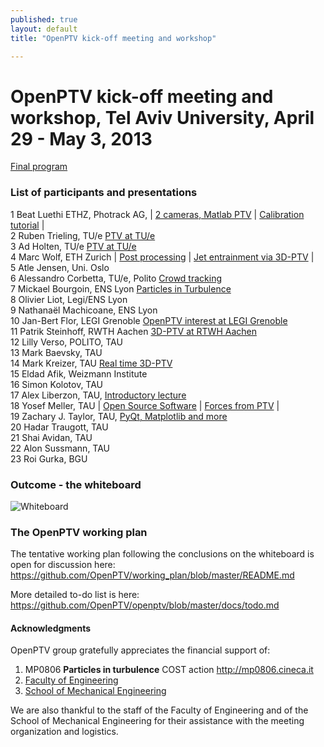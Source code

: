 ```yaml
---
published: true
layout: default
title: "OpenPTV kick-off meeting and workshop"

---
```


# OpenPTV kick-off meeting and workshop, Tel Aviv University, April 29 - May 3, 2013


[Final program](https://docs.google.com/spreadsheet/pub?key=0Ao8pBs4OPhMOdHdBbGsycnZKS3VvZTFZb1I1UzZQSkE&single=true&gid=0&output=html)

### List of participants and presentations

1	Beat Luethi	ETHZ, Photrack AG, | [2 cameras, Matlab PTV](http://snack.to/bt3wke2f) |  [Calibration tutorial](http://snack.to/bdkaxfs9) |   
2	Ruben Trieling, TU/e [PTV at TU/e](http://snack.to/btjehaqi)  
3	Ad Holten, TU/e  [PTV at TU/e](http://snack.to/btjehaqi)  
4	Marc Wolf, ETH Zurich | [Post processing](http://snack.to/bdp01lam) | [Jet entrainment via 3D-PTV](http://snack.to/bdcsz8lj) |   
5	Atle Jensen,	Uni. Oslo    
6	Alessandro Corbetta, TU/e, Polito [Crowd tracking](http://snack.to/btul75fn)  
7	Mickael Bourgoin, ENS Lyon [Particles in Turbulence](http://snack.to/bd15rmic)   
8	Olivier Liot, Legi/ENS Lyon  
9	Nathanaël Machicoane, ENS Lyon    
10	Jan-Bert Flor, LEGI Grenoble [OpenPTV interest at LEGI Grenoble](http://snack.to/bt3eo35k)   
11	Patrik Steinhoff, RWTH Aachen  [3D-PTV at RTWH Aachen](http://snack.to/bdnqts03)  
12	Lilly Verso, POLITO, TAU  
13	Mark Baevsky, TAU  
14	Mark Kreizer, TAU  [Real time 3D-PTV](http://snack.to/bdxu3bry)  
15	Eldad Afik, Weizmann Institute  
16	Simon Kolotov, TAU  
17	Alex Liberzon, TAU, [Introductory lecture](http://snack.to/btunfdz6)  
18	Yosef Meller, TAU | [Open Source Software](http://snack.to/btnqts03) | [Forces from PTV](http://snack.to/bdhfdi8p) |   
19	Zachary J. Taylor, TAU, [PyQt, Matplotlib and more](http://www.zacharyjtaylor.com/2013/04/minimal-pyqt-demo-with-matplotlib.html)    
20	Hadar Traugott, TAU  
21	Shai Avidan, TAU  
22	Alon Sussmann, TAU  
23	Roi Gurka, BGU  


### Outcome - the whiteboard

![Whiteboard](https://lh3.googleusercontent.com/-lo8asJ5n6a4/UYQC81Qvx9I/AAAAAAAAPn4/5RcVIoVavV4/w884-h397/IMG_5901.jpg)

### The OpenPTV working plan

The tentative working plan following the conclusions on the whiteboard is open for discussion here: <https://github.com/OpenPTV/working_plan/blob/master/README.md> 

More detailed to-do list is here: <https://github.com/OpenPTV/openptv/blob/master/docs/todo.md>


#### Acknowledgments
OpenPTV group gratefully appreciates the financial support of:  
1. MP0806 **Particles in turbulence** COST action <http://mp0806.cineca.it>  
2. [Faculty of Engineering](http://www.eng.tau.ac.il/index.php?option=com_content&view=frontpage&Itemid=423&language=en-GB)  
3. [School of Mechanical Engineering](http://www.eng.tau.ac.il/index.php?option=com_content&view=article&id=195&Itemid=193&language=en-GB) 

We are also thankful to the staff of the Faculty of Engineering and of the School of Mechanical Engineering for their assistance with the meeting organization and logistics.
